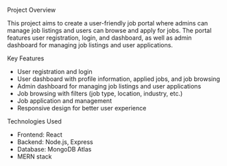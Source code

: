 

Project Overview

This project aims to create a user-friendly job portal where admins can manage job listings and users can browse and apply for jobs. The portal features user registration, login, and dashboard, as well as admin dashboard for managing job listings and user applications.

Key Features

- User registration and login
- User dashboard with profile information, applied jobs, and job browsing
- Admin dashboard for managing job listings and user applications
- Job browsing with filters (job type, location, industry, etc.)
- Job application and management
- Responsive design for better user experience

Technologies Used

- Frontend: React
- Backend: Node.js, Express
- Database: MongoDB Atlas
- MERN stack

